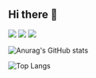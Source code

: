 ## Hi there 👋

<img src="https://img.shields.io/badge/react-20232a.svg?style=for-the-badge&logo=react&logoColor=61DAFB" />
<img src="https://img.shields.io/badge/python-20232a.svg?style=for-the-badge&logo=python&logoColor=61DAFB" />
<img src="https://img.shields.io/badge/pytorch-20232a.svg?style=for-the-badge&logo=pytorch&logoColor=61DAFB" />


![Anurag's GitHub stats](https://github-readme-stats.vercel.app/api?username=IncrediblePenguinLovers&show_icons=true&theme=radical)


![Top Langs](https://github-readme-stats.vercel.app/api/top-langs/?username=IncrediblePenguinLovers&layout=compact)

<!--
**IncrediblePenguinLovers/IncrediblePenguinLovers** is a ✨ _special_ ✨ repository because its `README.md` (this file) appears on your GitHub profile.

Here are some ideas to get you started:

- 🔭 I’m currently working on ...
- 🌱 I’m currently learning ...
- 👯 I’m looking to collaborate on ...
- 🤔 I’m looking for help with ...
- 💬 Ask me about ...
- 📫 How to reach me: ...
- 😄 Pronouns: ...
- ⚡ Fun fact: ...
-->
